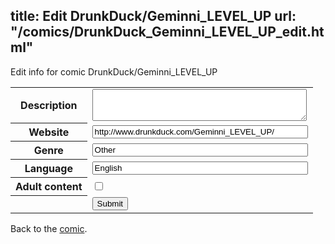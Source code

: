 title: Edit DrunkDuck/Geminni_LEVEL_UP
url: "/comics/DrunkDuck_Geminni_LEVEL_UP_edit.html"
---
Edit info for comic DrunkDuck/Geminni_LEVEL_UP

<form name="comic" action="http://gaepostmail.appspot.com/comic/" method="post">
<table class="comicinfo">
<tr>
<th>Description</th><td><textarea name="description" cols="40" rows="3"></textarea></td>
</tr>
<tr>
<th>Website</th><td><input type="text" name="url" value="http://www.drunkduck.com/Geminni_LEVEL_UP/" size="40"/></td>
</tr>
<tr>
<th>Genre</th><td><input type="text" name="genre" value="Other" size="40"/></td>
</tr>
<tr>
<th>Language</th><td><input type="text" name="language" value="English" size="40"/></td>
</tr>
<tr>
<th>Adult content</th><td><input type="checkbox" name="adult" value="adult" /></td>
</tr>
<tr>
<th></th><td>
<input type="hidden" name="comic" value="DrunkDuck_Geminni_LEVEL_UP" />
<input type="submit" name="submit" value="Submit" />
</td>
</tr>
</table>
</form>

Back to the [comic](DrunkDuck_Geminni_LEVEL_UP.html).
